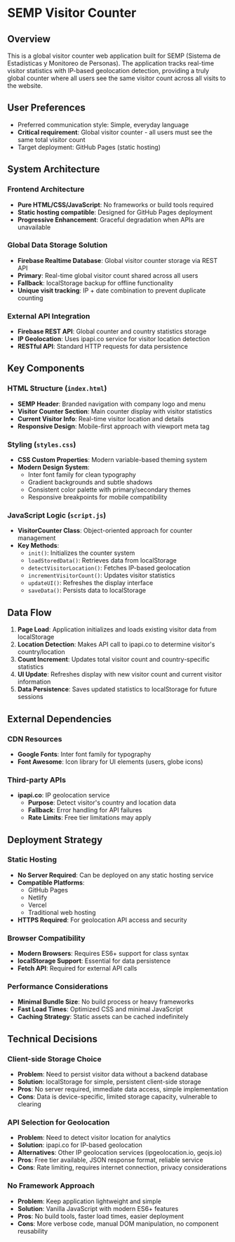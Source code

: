 # SEMP Visitor Counter

## Overview

This is a global visitor counter web application built for SEMP (Sistema de Estadísticas y Monitoreo de Personas). The application tracks real-time visitor statistics with IP-based geolocation detection, providing a truly global counter where all users see the same visitor count across all visits to the website.

## User Preferences

- Preferred communication style: Simple, everyday language
- **Critical requirement**: Global visitor counter - all users must see the same total visitor count
- Target deployment: GitHub Pages (static hosting)

## System Architecture

### Frontend Architecture
- **Pure HTML/CSS/JavaScript**: No frameworks or build tools required
- **Static hosting compatible**: Designed for GitHub Pages deployment
- **Progressive Enhancement**: Graceful degradation when APIs are unavailable

### Global Data Storage Solution
- **Firebase Realtime Database**: Global visitor counter storage via REST API
- **Primary**: Real-time global visitor count shared across all users
- **Fallback**: localStorage backup for offline functionality
- **Unique visit tracking**: IP + date combination to prevent duplicate counting

### External API Integration
- **Firebase REST API**: Global counter and country statistics storage
- **IP Geolocation**: Uses ipapi.co service for visitor location detection
- **RESTful API**: Standard HTTP requests for data persistence

## Key Components

### HTML Structure (`index.html`)
- **SEMP Header**: Branded navigation with company logo and menu
- **Visitor Counter Section**: Main counter display with visitor statistics
- **Current Visitor Info**: Real-time visitor location and details
- **Responsive Design**: Mobile-first approach with viewport meta tag

### Styling (`styles.css`)
- **CSS Custom Properties**: Modern variable-based theming system
- **Modern Design System**: 
  - Inter font family for clean typography
  - Gradient backgrounds and subtle shadows
  - Consistent color palette with primary/secondary themes
  - Responsive breakpoints for mobile compatibility

### JavaScript Logic (`script.js`)
- **VisitorCounter Class**: Object-oriented approach for counter management
- **Key Methods**:
  - `init()`: Initializes the counter system
  - `loadStoredData()`: Retrieves data from localStorage
  - `detectVisitorLocation()`: Fetches IP-based geolocation
  - `incrementVisitorCount()`: Updates visitor statistics
  - `updateUI()`: Refreshes the display interface
  - `saveData()`: Persists data to localStorage

## Data Flow

1. **Page Load**: Application initializes and loads existing visitor data from localStorage
2. **Location Detection**: Makes API call to ipapi.co to determine visitor's country/location
3. **Count Increment**: Updates total visitor count and country-specific statistics
4. **UI Update**: Refreshes display with new visitor count and current visitor information
5. **Data Persistence**: Saves updated statistics to localStorage for future sessions

## External Dependencies

### CDN Resources
- **Google Fonts**: Inter font family for typography
- **Font Awesome**: Icon library for UI elements (users, globe icons)

### Third-party APIs
- **ipapi.co**: IP geolocation service
  - **Purpose**: Detect visitor's country and location data
  - **Fallback**: Error handling for API failures
  - **Rate Limits**: Free tier limitations may apply

## Deployment Strategy

### Static Hosting
- **No Server Required**: Can be deployed on any static hosting service
- **Compatible Platforms**: 
  - GitHub Pages
  - Netlify
  - Vercel
  - Traditional web hosting
- **HTTPS Required**: For geolocation API access and security

### Browser Compatibility
- **Modern Browsers**: Requires ES6+ support for class syntax
- **localStorage Support**: Essential for data persistence
- **Fetch API**: Required for external API calls

### Performance Considerations
- **Minimal Bundle Size**: No build process or heavy frameworks
- **Fast Load Times**: Optimized CSS and minimal JavaScript
- **Caching Strategy**: Static assets can be cached indefinitely

## Technical Decisions

### Client-side Storage Choice
- **Problem**: Need to persist visitor data without a backend database
- **Solution**: localStorage for simple, persistent client-side storage
- **Pros**: No server required, immediate data access, simple implementation
- **Cons**: Data is device-specific, limited storage capacity, vulnerable to clearing

### API Selection for Geolocation
- **Problem**: Need to detect visitor location for analytics
- **Solution**: ipapi.co for IP-based geolocation
- **Alternatives**: Other IP geolocation services (ipgeolocation.io, geojs.io)
- **Pros**: Free tier available, JSON response format, reliable service
- **Cons**: Rate limiting, requires internet connection, privacy considerations

### No Framework Approach
- **Problem**: Keep application lightweight and simple
- **Solution**: Vanilla JavaScript with modern ES6+ features
- **Pros**: No build tools, faster load times, easier deployment
- **Cons**: More verbose code, manual DOM manipulation, no component reusability